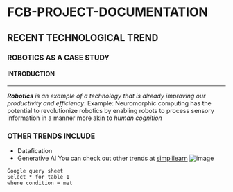 # FCB-PROJECT-DOCUMENTATION
## RECENT TECHNOLOGICAL TREND
### ROBOTICS AS A CASE STUDY
#### INTRODUCTION
---
***Robotics** is an example of a technology that is already improving our productivity and efficiency*. Example: Neuromorphic computing has the potential to revolutionize robotics by enabling robots to process sensory information in a manner more akin to _human cognition_

### OTHER TRENDS INCLUDE
- Datafication
- Generative AI
You can check out other trends at [simplilearn](https://www.simplilearn.com/top-technology-trends-and-jobs-article)
![image](https://github.com/Fayvee7/FCB-PROJECT-DOCUMENTATION/assets/171019204/4540cc1b-3679-4beb-90a7-7384078f0575)

```
Google query sheet
Select * for table 1
where condition = met

```
